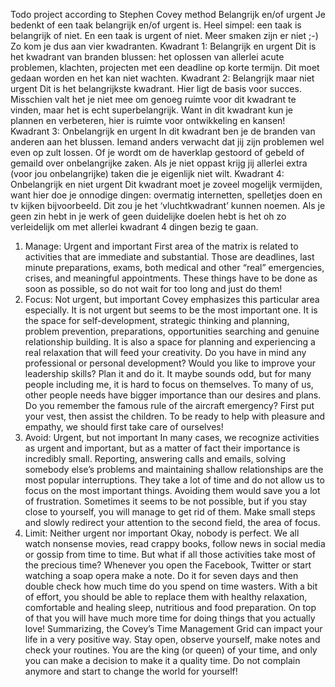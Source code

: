 Todo project according to Stephen Covey method
Belangrijk en/of urgent
Je bedenkt of een taak belangrijk en/of urgent is. Heel simpel: een taak is belangrijk of niet. En een taak is urgent of niet. Meer smaken zijn er niet ;-) Zo kom je dus aan vier kwadranten.
Kwadrant 1: Belangrijk en urgent
Dit is het kwadrant van branden blussen: het oplossen van allerlei acute problemen, klachten, projecten met een deadline op korte termijn. Dit moet gedaan worden en het kan niet wachten.
Kwadrant 2: Belangrijk maar niet urgent
Dit is het belangrijkste kwadrant. Hier ligt de basis voor succes. Misschien valt het je niet mee om genoeg ruimte voor dit kwadrant te vinden, maar het is echt superbelangrijk. Want in dit kwadrant kun je plannen en verbeteren, hier is ruimte voor ontwikkeling en kansen!
Kwadrant 3: Onbelangrijk en urgent
In dit kwadrant ben je de branden van anderen aan het blussen. Iemand anders verwacht dat jij zijn problemen wel even op zult lossen. Of je wordt om de haverklap gestoord of gebeld of gemaild over onbelangrijke zaken. Als je niet oppast krijg jij allerlei extra (voor jou onbelangrijke) taken die je eigenlijk niet wilt.
Kwadrant 4: Onbelangrijk en niet urgent
Dit kwadrant moet je zoveel mogelijk vermijden, want hier doe je onnodige dingen: overmatig internetten, spelletjes doen en tv kijken bijvoorbeeld. Dit zou je het ‘vluchtkwadrant’ kunnen noemen. Als je geen zin hebt in je werk of geen duidelijke doelen hebt is het oh zo verleidelijk om met allerlei kwadrant 4 dingen bezig te gaan.
1. Manage: Urgent and important First area of the matrix is related to activities that are immediate and substantial. Those are deadlines, last minute preparations, exams, both medical and other “real” emergencies, crises, and meaningful appointments. These things have to be done as soon as possible, so do not wait for too long and just do them!
2. Focus: Not urgent, but important Covey emphasizes this particular area especially. It is not urgent but seems to be the most important one. It is the space for self-development, strategic thinking and planning, problem prevention, preparations, opportunities searching and genuine relationship building. It is also a space for planning and experiencing a real relaxation that will feed your creativity. Do you have in mind any professional or personal development? Would you like to improve your leadership skills? Plan it and do it.
It maybe sounds odd, but for many people including me, it is hard to focus on themselves. To many of us, other people needs have bigger importance than our desires and plans. Do you remember the famous rule of the aircraft emergency? First put your vest, then assist the children. To be ready to help with pleasure and empathy, we should first take care of ourselves!
3. Avoid: Urgent, but not important In many cases, we recognize activities as urgent and important, but as a matter of fact their importance is incredibly small. Reporting, answering calls and emails, solving somebody else’s problems and maintaining shallow relationships are the most popular interruptions. They take a lot of time and do not allow us to focus on the most important things. Avoiding them would save you a lot of frustration. Sometimes it seems to be not possible, but if you stay close to yourself, you will manage to get rid of them. Make small steps and slowly redirect your attention to the second field, the area of focus.
4. Limit: Neither urgent nor important Okay, nobody is perfect. We all watch nonsense movies, read crappy books, follow news in social media or gossip from time to time. But what if all those activities take most of the precious time? Whenever you open the Facebook, Twitter or start watching a soap opera make a note. Do it for seven days and then double check how much time do you spend on time wasters. With a bit of effort, you should be able to replace them with healthy relaxation, comfortable and healing sleep, nutritious and food preparation. On top of that you will have much more time for doing things that you actually love!
Summarizing, the Covey’s Time Management Grid can impact your life in a very positive way. Stay open, observe yourself, make notes and check your routines. You are the king (or queen) of your time, and only you can make a decision to make it a quality time. Do not complain anymore and start to change the world for yourself!

